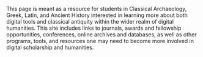 This page is meant as a resource for students in Classical Archaeology, Greek, Latin, and Ancient History interested in learning more about both digital tools and classical antiquity within the wider realm of digital humanities. This site includes links to journals, awards and fellowship opportunities, conferences, online archives and databases, as well as other programs, tools, and resources one may need to become more involved in digital scholarship and humanities. 
